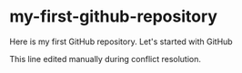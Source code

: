 # my-first-github-repository
Here is my first GitHub repository. Let's started with GitHub

This line edited manually during conflict resolution.